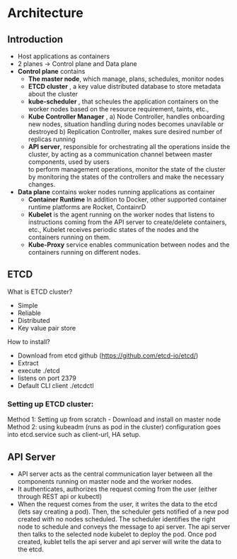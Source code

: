 
# Architecture

## Introduction

- Host applications as containers 
- 2 planes -> Control plane and Data plane
- **Control plane** contains 
    - **The master node**, which manage, plans, schedules, monitor nodes
    - **ETCD cluster** , a key value distributed database to store metadata about the cluster
    - **kube-scheduler** , that scheules the application containers on the worker nodes based on the resource requirement, taints, etc., 
    - **Kube Controller Manager** ,
        a) Node Controller, handles onboarding new nodes, situation handling during nodes becomes unavilable or destroyed
        b) Replication Controller, makes sure desired number of replicas running
    - **API server**, responsible for orchestrating all the operations inside the cluster, by acting as a communication channel between master components, used by users    
      to perform management operations, monitor the state of the cluster by monitoring the states of the controllers and make the necessary changes.
- **Data plane** contains woker nodes running applications as container
    - **Container Runtime** In addition to Docker, other supported container runtime platforms are Rocket, ContainrD
    - **Kubelet** is the agent running on the worker nodes that listens to instructions coming from the API server to create/delete containers, etc., Kubelet receives periodic states of the nodes and the containers running on them. 
    - **Kube-Proxy** service enables communication between nodes and the containers running on different nodes. 
    
## ETCD
What is ETCD cluster?
  - Simple
  - Reliable
  - Distributed 
  - Key value pair store

How to install?
  - Download from etcd github (https://github.com/etcd-io/etcd/)
  - Extract
  - execute ./etcd
  - listens on port 2379
  - Default CLI client ./etcdctl
    

### Setting up ETCD cluster:
Method 1: Setting up from scratch - Download and install on master node
Method 2: using kubeadm (runs as pod in the cluster)
configuration goes into etcd.service such as client-url, HA setup. 


## API Server
 - API server acts as the central communication layer between all the components running on master node and the worker nodes.
 - It authenticates, authorizes the request coming from the user (either through REST api or kubectl)
 - When the request comes from the user, it writes the data to the etcd (lets say creating a pod). Then, the scheduler gets notified of a new pod created with no nodes scheduled. The scheduler identifies the right node to schedule and conveys the message to api server. The api server then talks to the selected node kubelet to deploy the pod. Once pod created, kublet tells the api server and api server will write the data to the etcd.  

    



